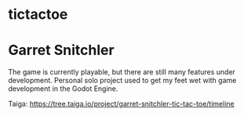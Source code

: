 # tictactoe
# Garret Snitchler

The game is currently playable, but there are still many features under development.
Personal solo project used to get my feet wet with game development in the Godot Engine.

Taiga: https://tree.taiga.io/project/garret-snitchler-tic-tac-toe/timeline 
